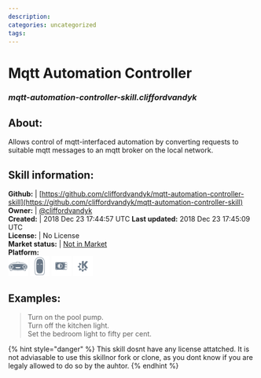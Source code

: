 ```yaml
--- 
description: 
categories: uncategorized   
tags:   
---
```


# Mqtt Automation Controller  
### _mqtt-automation-controller-skill.cliffordvandyk_  
## About:  
Allows control of mqtt-interfaced automation by converting requests to suitable mqtt messages to an mqtt broker on the local network.

## Skill information:  
**Github:** | [https://github.com/cliffordvandyk/mqtt-automation-controller-skill](https://github.com/cliffordvandyk/mqtt-automation-controller-skill)  
**Owner:** | [@cliffordvandyk](https://github.com/cliffordvandyk)  
**Created:** | 2018 Dec 23 17:44:57 UTC  **Last updated:** 2018 Dec 23 17:45:09 UTC  
**License:** | No License  
**Market status:** | [Not in Market](https://market.mycroft.ai/skill/)  
**Platform:**  
 ![](../.gitbook/assets/mark-1-icon.png)  ![](../.gitbook/assets/mark-2-icon.png)  ![](../.gitbook/assets/picroft-icon.png)  ![](../.gitbook/assets/kde.png)   
## Examples:  
> Turn on the pool pump.  
> Turn off the kitchen light.  
> Set the bedroom light to fifty per cent.  
  
{% hint style="danger" %}
This skill dosnt have any license attatched. It is not adviasable to use this skillnor fork or clone, as you dont know if you are legaly allowed to do so by the auhtor.
{% endhint %}
